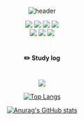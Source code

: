 <div align="center">
  
  ![header](https://capsule-render.vercel.app/api?type=cylinder&color=000000&height=150&section=header&text=DawnHead&fontColor=ffffff&fontSize=70&animation=fadeIn&fontAlignY=55)
   <br/>

<img src="https://img.shields.io/badge/Python-007396?style=for-the-badge&logo=Python&logoColor=white">
<img src="https://img.shields.io/badge/HTML-E34F26?style=for-the-badge&logo=HTML&logoColor=white">
<img src="https://img.shields.io/badge/git-F80000?style=for-the-badge&logo=git&logoColor=white">
<img src="https://img.shields.io/badge/CSS-1572B6?style=for-the-badge&logo=CSS&logoColor=white"> <br>
<img src="https://img.shields.io/badge/MySQL-4479A1?style=for-the-badge&logo=MySQL&logoColor=white"> 
<img src="https://img.shields.io/badge/github-181717?style=for-the-badge&logo=github&logoColor=white">
<img src="https://img.shields.io/badge/VSCode-007ACC?style=for-the-badge&logo=VisualStudioCode&logoColor=white">
 
   <br/>
   <br/>
 
#### :pencil2: Study log
 
  <br/>
<a href="https://github.com/seondal"><img src="https://hits.seeyoufarm.com/api/count/incr/badge.svg?url=https%3A%2F%2Fgithub.com%2Fseondal&count_bg=%23000000&title_bg=%23000000&icon=github.svg&icon_color=%23E7E7E7&title=GitHub&edge_flat=false)"/></a>
  <br/>
  
[![Top Langs](https://github-readme-stats.vercel.app/api/top-langs/?username=DawnHead&layout=compact)](https://github.com/anuraghazra/github-readme-stats)
  
[![Anurag's GitHub stats](https://github-readme-stats.vercel.app/api?username=DawnHead)](https://github.com/DawnHead/github-readme-stats)

</div>
